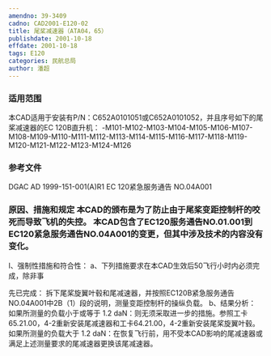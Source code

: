 ```yaml
---
amendno: 39-3409
cadno: CAD2001-E120-02
title: 尾桨减速器（ATA04，65）
publishdate: 2001-10-18
effdate: 2001-10-18
tags: E120
categories: 民航总局
author: 潘超
---
```


### 适用范围 
本CAD适用于安装有P/N：C652A0101051或C652A0101052，并且序号如下的尾桨减速器的EC 120B直升机：
-M101-M102-M103-M104-M105-M106-M107-M108-M109-M110-M111-M112-M113-M114-M115-M116-M117-M118-M119-M120-M121-M122-M123-M124-M126

<!--more-->
### 参考文件
DGAC AD 1999-151-001(A)R1             EC 120紧急服务通告 NO.04A001 

### 原因、措施和规定 本CAD的颁布是为了防止由于尾桨变距控制杆的咬死而导致飞机的失控。     本CAD包含了EC120服务通告NO.01.001到EC120紧急服务通告NO.04A001的变更，但其中涉及技术的内容没有变化。 
I、强制性措施和符合性： 
a、下列措施要求在本CAD生效后50飞行小时内必须完成，除非事
  
先已完成：         拆下尾桨旋翼叶毂和尾减速器，并按照EC120B紧急服务通告NO.04A001中2B（1）段的说明，测量变距控制杆的操纵负载。 
b、结果分析： 
       如果所测量的负载小于或等于 1.2 daN：则无须采取进一步的措施。参照工卡65.21.00，4-2重新安装尾减速器和工卡64.21.00，4-2重新安装尾桨旋翼叶毂。 
       如果所测量的负载大于 1.2 daN：在恢复飞行前，用不受本CAD影响的尾减速器或满足上述测量要求的尾减速器更换该尾减速器。

